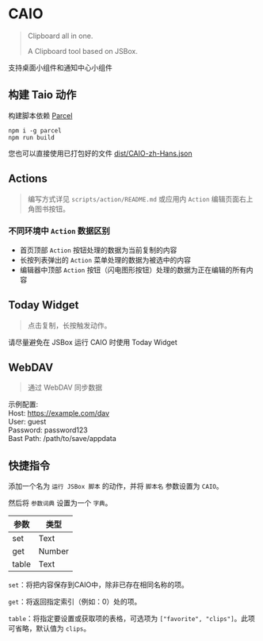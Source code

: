 # CAIO

> Clipboard all in one.
> 
> A Clipboard tool based on JSBox.

支持桌面小组件和通知中心小组件

## 构建 Taio 动作

构建脚本依赖 [Parcel](https://parceljs.org/)

```shell
npm i -g parcel
npm run build
```

您也可以直接使用已打包好的文件 [dist/CAIO-zh-Hans.json](./dist/CAIO-zh-Hans.json)

## Actions

> 编写方式详见 `scripts/action/README.md` 或应用内 `Action` 编辑页面右上角图书按钮。

### 不同环境中 `Action` 数据区别

- 首页顶部 `Action` 按钮处理的数据为当前复制的内容
- 长按列表弹出的 `Action` 菜单处理的数据为被选中的内容
- 编辑器中顶部 `Action` 按钮（闪电图形按钮）处理的数据为正在编辑的所有内容


## Today Widget

> 点击复制，长按触发动作。

请尽量避免在 JSBox 运行 CAIO 时使用 Today Widget

## WebDAV

> 通过 WebDAV 同步数据

示例配置:  
Host: https://example.com/dav  
User: guest  
Password: password123  
Bast Path: /path/to/save/appdata


## 快捷指令

添加一个名为 `运行 JSBox 脚本` 的动作，并将 `脚本名` 参数设置为 `CAIO`。

然后将 `参数词典` 设置为一个 `字典`。

| 参数  | 类型   |
| ----- | ------ |
| set   | Text   |
| get   | Number |
| table | Text   |

`set`：将把内容保存到CAIO中，除非已存在相同名称的项。

`get`：将返回指定索引（例如：0）处的项。

`table`：将指定要设置或获取项的表格，可选项为 `["favorite", "clips"]`。此项可省略，默认值为 `clips`。
